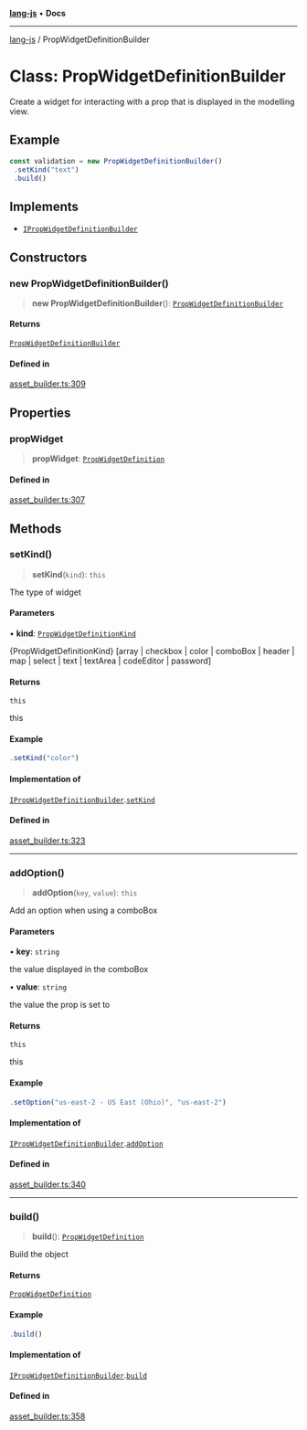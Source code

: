 [**lang-js**](../README.md) • **Docs**

***

[lang-js](../README.md) / PropWidgetDefinitionBuilder

# Class: PropWidgetDefinitionBuilder

Create a widget for interacting with a prop that is displayed in the modelling view.

## Example

```ts
const validation = new PropWidgetDefinitionBuilder()
 .setKind("text")
 .build()
```

## Implements

- [`IPropWidgetDefinitionBuilder`](../interfaces/IPropWidgetDefinitionBuilder.md)

## Constructors

### new PropWidgetDefinitionBuilder()

> **new PropWidgetDefinitionBuilder**(): [`PropWidgetDefinitionBuilder`](PropWidgetDefinitionBuilder.md)

#### Returns

[`PropWidgetDefinitionBuilder`](PropWidgetDefinitionBuilder.md)

#### Defined in

[asset\_builder.ts:309](https://github.com/systeminit/si/blob/main/bin/lang-js/src/asset_builder.ts#L309)

## Properties

### propWidget

> **propWidget**: [`PropWidgetDefinition`](../interfaces/PropWidgetDefinition.md)

#### Defined in

[asset\_builder.ts:307](https://github.com/systeminit/si/blob/main/bin/lang-js/src/asset_builder.ts#L307)

## Methods

### setKind()

> **setKind**(`kind`): `this`

The type of widget

#### Parameters

• **kind**: [`PropWidgetDefinitionKind`](../type-aliases/PropWidgetDefinitionKind.md)

{PropWidgetDefinitionKind} [array | checkbox | color | comboBox | header | map | select | text | textArea | codeEditor | password]

#### Returns

`this`

this

#### Example

```ts
.setKind("color")
```

#### Implementation of

[`IPropWidgetDefinitionBuilder`](../interfaces/IPropWidgetDefinitionBuilder.md).[`setKind`](../interfaces/IPropWidgetDefinitionBuilder.md#setkind)

#### Defined in

[asset\_builder.ts:323](https://github.com/systeminit/si/blob/main/bin/lang-js/src/asset_builder.ts#L323)

***

### addOption()

> **addOption**(`key`, `value`): `this`

Add an option when using a comboBox

#### Parameters

• **key**: `string`

the value displayed in the comboBox

• **value**: `string`

the value the prop is set to

#### Returns

`this`

this

#### Example

```ts
.setOption("us-east-2 - US East (Ohio)", "us-east-2")
```

#### Implementation of

[`IPropWidgetDefinitionBuilder`](../interfaces/IPropWidgetDefinitionBuilder.md).[`addOption`](../interfaces/IPropWidgetDefinitionBuilder.md#addoption)

#### Defined in

[asset\_builder.ts:340](https://github.com/systeminit/si/blob/main/bin/lang-js/src/asset_builder.ts#L340)

***

### build()

> **build**(): [`PropWidgetDefinition`](../interfaces/PropWidgetDefinition.md)

Build the object

#### Returns

[`PropWidgetDefinition`](../interfaces/PropWidgetDefinition.md)

#### Example

```ts
.build()
```

#### Implementation of

[`IPropWidgetDefinitionBuilder`](../interfaces/IPropWidgetDefinitionBuilder.md).[`build`](../interfaces/IPropWidgetDefinitionBuilder.md#build)

#### Defined in

[asset\_builder.ts:358](https://github.com/systeminit/si/blob/main/bin/lang-js/src/asset_builder.ts#L358)
